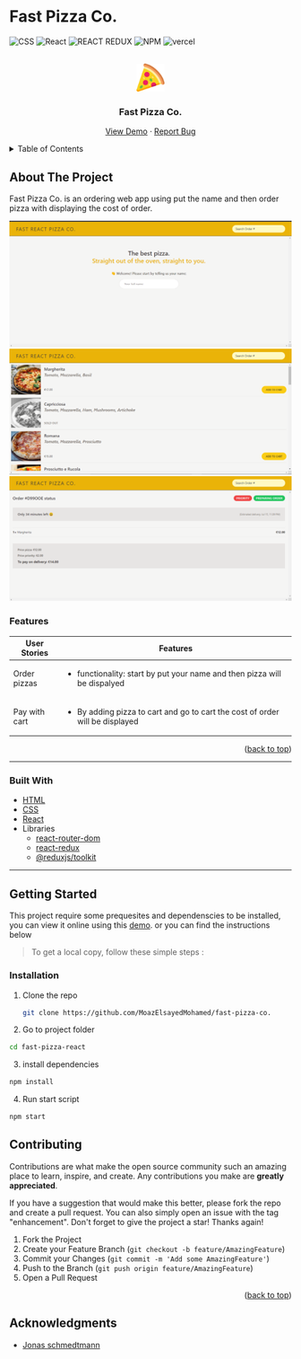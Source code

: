 # Fast Pizza Co.

<div id="top"></div>

![CSS](https://img.shields.io/badge/CSS3-1572B6?style=for-the-badge&logo=css3&logoColor=white)
![React](https://img.shields.io/badge/React-20232A?style=for-the-badge&logo=react&logoColor=61DAFB)
![REACT REDUX](https://img.shields.io/badge/react_redux-FF7777?style=for-the-badge&logo=REACT_REDUX&logoColor=white)
![NPM](https://img.shields.io/badge/NPM-%23000000.svg?style=for-the-badge&logo=npm&logoColor=white)
![vercel](https://img.shields.io/badge/vercel-000?style=for-the-badge&logo=vercel&logoColor=white)

<!-- PROJECT LOGO -->
<br />
<div align="center">
  <a href="https://fast-react-pizza-tau.vercel.app/">
    <img src="./img//pizza.png" alt="Logo" height="50"  >
  </a>

  <h3 align="center">Fast Pizza Co.</h3>

  <p align="center">
    <a href="https://fast-react-pizza-tau.vercel.app/">View Demo</a>
    ·
    <a href="https://github.com/MoazElsayedMohamed/fast-pizza-co./issues">Report Bug</a>
  </p>
</div>

<!-- TABLE OF CONTENTS -->
<details>
  <summary>Table of Contents</summary>
  <ol>
    <li>
      <a href="#about-the-project">About The Project</a>
      <ul>
        <li><a href="#features">Features</a></li>
        <li><a href="#built-with">Built With</a></li>
        <li><a href="#flowchart">Flowchart</a></li>
        <li><a href="#architecture">Architecture</a></li>
      </ul>
    </li>
    <li>
      <a href="#getting-started">Getting Started</a>
      <ul>
        <li><a href="#installation">Installation</a></li>
        <li><a href="#tree-structure">Tree Structure</a></li>
      </ul>
    </li>
    <li><a href="#contributing">Contributing</a></li>
    <li><a href="#acknowledgments">Acknowledgments</a></li>
  </ol>
</details>

<!-- ABOUT THE PROJECT -->

## About The Project

Fast Pizza Co. is an ordering web app using put the name and then order pizza with displaying the cost of order.

![Fast Pizza Co. preview1](./img/preview1.png)
![Fast Pizza Co. preview1](./img/preview2.png)
![Fast Pizza Co. preview1](./img/preview3.png)


### Features

| User Stories      | Features                                                                                                                                |
| ----------------- | --------------------------------------------------------------------------------------------------------------------------------------- |
| Order pizzas | <ul><li>functionality: start by put your name and then pizza will be dispalyed |
|  Pay with cart    | <ul><li>By adding pizza to cart and go to cart the cost of order will be displayed</ul>                              |

<p align="right">(<a href="#top">back to top</a>)</p>

---

### Built With

- [HTML](https://html.com/)
- [CSS](https://www.w3schools.com/css/)
- [React](https://www.npmjs.com/package/react)
- Libraries
  - [react-router-dom](https://www.npmjs.com/package/react-router-dom)
  - [react-redux](https://www.npmjs.com/package/react-redux)
  - [@reduxjs/toolkit](https://www.npmjs.com/package/@reduxjs/toolkit)

---

<!-- GETTING STARTED -->

## Getting Started

This project require some prequesites and dependenscies to be installed, you can view it online using this [demo](https://fast-react-pizza-tau.vercel.app/). or you can find the instructions below

> To get a local copy, follow these simple steps :

### Installation

1. Clone the repo
   ```sh
   git clone https://github.com/MoazElsayedMohamed/fast-pizza-co.
   ```
2. Go to project folder

```bash
cd fast-pizza-react
```

3. install dependencies

```bash
npm install
```

4. Run start script

```bash
npm start
```



<!-- CONTRIBUTING -->

## Contributing

Contributions are what make the open source community such an amazing place to learn, inspire, and create. Any contributions you make are **greatly appreciated**.

If you have a suggestion that would make this better, please fork the repo and create a pull request. You can also simply open an issue with the tag "enhancement".
Don't forget to give the project a star! Thanks again!

1. Fork the Project
2. Create your Feature Branch (`git checkout -b feature/AmazingFeature`)
3. Commit your Changes (`git commit -m 'Add some AmazingFeature'`)
4. Push to the Branch (`git push origin feature/AmazingFeature`)
5. Open a Pull Request

<p align="right">(<a href="#top">back to top</a>)</p>

<!-- ACKNOWLEDGMENTS -->

## Acknowledgments

- [Jonas schmedtmann](https://github.com/jonasschmedtmann)

